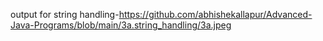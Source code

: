 output for string handling-https://github.com/abhishekallapur/Advanced-Java-Programs/blob/main/3a.string_handling/3a.jpeg
